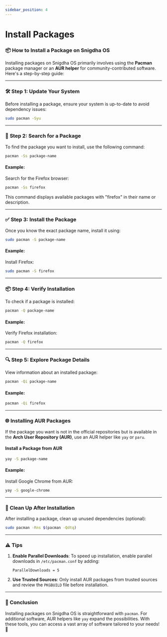 ```yaml
---
sidebar_position: 4
---
```

# Install Packages

### 📦 **How to Install a Package on Snigdha OS**

Installing packages on Snigdha OS primarily involves using the **Pacman** package manager or an **AUR helper** for community-contributed software. Here's a step-by-step guide:

---

### 🛠️ **Step 1: Update Your System**
Before installing a package, ensure your system is up-to-date to avoid dependency issues:
```bash
sudo pacman -Syu
```

---

### 📂 **Step 2: Search for a Package**
To find the package you want to install, use the following command:
```bash
pacman -Ss package-name
```

#### Example:
Search for the Firefox browser:
```bash
pacman -Ss firefox
```
This command displays available packages with "firefox" in their name or description.

---

### ✅ **Step 3: Install the Package**
Once you know the exact package name, install it using:
```bash
sudo pacman -S package-name
```

#### Example:
Install Firefox:
```bash
sudo pacman -S firefox
```

---

### 📦 **Step 4: Verify Installation**
To check if a package is installed:
```bash
pacman -Q package-name
```

#### Example:
Verify Firefox installation:
```bash
pacman -Q firefox
```

---

### 🔍 **Step 5: Explore Package Details**
View information about an installed package:
```bash
pacman -Qi package-name
```

#### Example:
```bash
pacman -Qi firefox
```

---

### 🌐 **Installing AUR Packages**
If the package you want is not in the official repositories but is available in the **Arch User Repository (AUR)**, use an AUR helper like `yay` or `paru`.

#### Install a Package from AUR
```bash
yay -S package-name
```

#### Example:
Install Google Chrome from AUR:
```bash
yay -S google-chrome
```

---

### 🧹 **Clean Up After Installation**
After installing a package, clean up unused dependencies (optional):
```bash
sudo pacman -Rns $(pacman -Qdtq)
```

---

### ⚠️ **Tips**
1. **Enable Parallel Downloads**: To speed up installation, enable parallel downloads in `/etc/pacman.conf` by adding:
   ```
   ParallelDownloads = 5
   ```
2. **Use Trusted Sources**: Only install AUR packages from trusted sources and review the `PKGBUILD` file before installation.

---

### 🎉 **Conclusion**
Installing packages on Snigdha OS is straightforward with `pacman`. For additional software, AUR helpers like `yay` expand the possibilities. With these tools, you can access a vast array of software tailored to your needs! 🚀